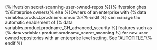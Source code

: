 {% ifversion secret-scanning-user-owned-repos %}{% ifversion ghes %}Enterprise owners{% else %}Owners of an enterprise with {% data variables.product.prodname_emus %}{% endif %} can manage the automatic enablement of {% data variables.product.prodname_GH_advanced_security %} features such as {% data variables.product.prodname_secret_scanning %} for new user-owned repositories with an enterprise level setting. See "[AUTOTITLE](/admin/code-security/managing-github-advanced-security-for-your-enterprise/managing-github-advanced-security-features-for-your-enterprise)."{% endif %}
